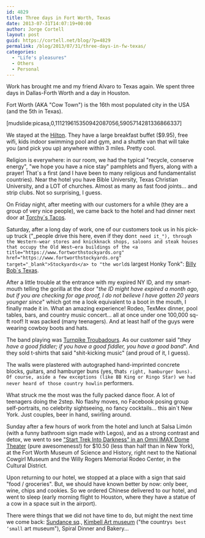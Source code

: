 ```yaml
---
id: 4829
title: Three days in Fort Worth, Texas
date: 2013-07-31T14:07:19+00:00
author: Jorge Cortell
layout: post
guid: https://cortell.net/blog/?p=4829
permalink: /blog/2013/07/31/three-days-in-fw-texas/
categories:
  - "Life's pleasures"
  - Others
  - Personal
---
```

Work has brought me and my friend Alvaro to Texas again. We spent three days in Dallas-Forth Worth and a day in Houston.

Fort Worth (AKA "Cow Town") is the 16th most populated city in the USA (and the 5th in Texas). 

[mudslide:picasa,0,111219615350942087056,5905714281336866337]

We stayed at the <a title="https://hiltongardeninn3.hilton.com/en/hotels/texas/hilton-garden-inn-fort-worth-medical-center-FTWMDGI/index.html" href="https://hiltongardeninn3.hilton.com/en/hotels/texas/hilton-garden-inn-fort-worth-medical-center-FTWMDGI/index.html" target="_blank">Hilton</a>. They have a large breakfast buffet ($9.95), free wifi, kids indoor swimming pool and gym, and a shuttle van that will take you (and pick you up) anywhere within 3 miles. Pretty cool.

Religion is everywhere: in our room, we had the typical "recycle, conserve energy", "we hope you have a nice stay" pamphlets and flyers, along with a prayer! That`s a first (and I have been to many religious and fundamentalist countries). Near the hotel you have Bible University, Texas Christian University, and a LOT of churches. Almost as many as fast food joints... and strip clubs. Not so surprising, I guess.

On Friday night, after meeting with our customers for a while (they are a group of very nice people), we came back to the hotel and had dinner next door at <a title="https://www.torchystacos.com/locations/fort-worth/" href="https://www.torchystacos.com/locations/fort-worth/" target="_blank">Torchy`s Tacos</a>.

Saturday, after a long day of work, one of our customers took us in his pick-up truck ("_people drive this here, even if they don`t need it_"), through the Western-wear stores and knickknack shops, saloons and steak houses that occupy the Old West–era buildings of the <a title="https://www.fortworthstockyards.org" href="https://www.fortworthstockyards.org" target="_blank">Stockyards</a> to "the world`s largest Honky Tonk": <a title="https://billybobstexas.com" href="https://billybobstexas.com" target="_blank">Billy Bob`s Texas</a>.

After a little trouble at the entrance with my expired NY ID, and my smart-mouth telling the gorilla at the door "_the ID might have expired a month ago, but if you are checking for age proof, I do not believe I have gotten 20 years younger since_" which got me a look equivalent to a boot in the mouth, I finally made it in. What an amazing experience! Rodeo, TexMex dinner, pool tables, bars, and country music concert... all at once under one 100,000 sq-ft roof! It was packed (many teenagers). And at least half of the guys were wearing cowboy boots and hats.

The band playing was <a title="https://www.turnpiketroubadours.com" href="https://www.turnpiketroubadours.com" target="_blank">Turnpike Troubadours</a>. As our customer said "_they have a good fiddler; if you have a good fiddler, you have a good band_". And they sold t-shirts that said "shit-kicking music" (and proud of it, I guess).

The walls were plastered with autographed hand-imprinted concrete blocks, guitars, and hamburger buns (yes, that`s right, hamburger buns). Of course, aside a few exceptions (like BB King or Ringo Star) we had never heard of those country howlin` performers.

What struck me the most was the fully packed dance floor. A lot of teenagers doing the 2step. No flashy moves, no Facebook posing group self-portraits, no celebrity sightseeing, no fancy cocktails... this ain`t New York. Just couples, beer in hand, swirling around.  

Sunday after a few hours of work from the hotel and lunch at Salsa Limón (with a funny bathroom sign made with Legos), and as a strong contrast and detox, we went to see <a title="https://www.fwmuseum.org/star-trek-darkness" href="https://www.fwmuseum.org/star-trek-darkness" target="_blank">"Start Trek Into Darkness" in an Omni IMAX Dome Theater</a> (pure awesomeness!) for $10.50 (less than half than in New York), at the Fort Worth Museum of Science and History, right next to the National Cowgirl Museum and the Willy Rogers Memorial Rodeo Center, in the Cultural District.

Upon returning to our hotel, we stopped at a place with a sign that said "food / groceries". But, we should have known better by now: only beer, wine, chips and cookies. So we ordered Chinese delivered to our hotel, and went to sleep (early morning flight to Houston, where they have a statue of a cow in a space suit in the airport).

There were things that we did not have time to do, but might the next time we come back: <a title="https://www.sundancesquare.com" href="https://www.sundancesquare.com" target="_blank">Sundance sq</a>., <a title="https://www.kimbellart.org" href="https://www.kimbellart.org" target="_blank">Kimbell Art museum</a> ("the country`s best ‘small` art museum"), Spiral Dinner and Bakery...
